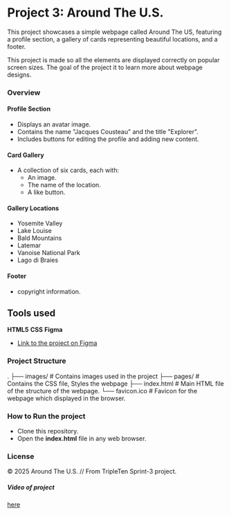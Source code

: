 # Project 3: Around The U.S.
This project showcases a simple webpage called Around The US, featuring a profile section, a gallery of cards representing beautiful locations, and a footer.

This project is made so all the elements are displayed correctly on popular screen sizes. The goal of the project it to learn more about webpage designs. 

### Overview  

#### Profile Section
* Displays an avatar image.
* Contains the name "Jacques Cousteau" and the title "Explorer".
* Includes buttons for editing the profile and adding new content.

#### Card Gallery
* A collection of six cards, each with:
    * An image.
    * The name of the location.
    * A like button.

#### Gallery Locations
* Yosemite Valley
* Lake Louise
* Bald Mountains
* Latemar
* Vanoise National Park
* Lago di Braies

#### Footer
* copyright information. 
  
## Tools used
**HTML5**
**CSS**
**Figma**  
* [Link to the project on Figma](https://www.figma.com/file/ii4xxsJ0ghevUOcssTlHZv/Sprint-3%3A-Around-the-US?node-id=0%3A1)  
  

### Project Structure
.
├── images/                # Contains images used in the project
├── pages/                # Contains the CSS file, Styles the webpage
├── index.html             # Main HTML file of the structure of the webpage.
└── favicon.ico            # Favicon for the webpage which displayed in the browser.

### How to Run the project
* Clone this repository.
* Open the **index.html** file in any web browser.

### License
© 2025 Around The U.S. // From TripleTen Sprint-3 project. 

##### Video of project 
[here](https://youtu.be/rmagEr3dB0E)  


